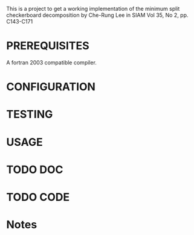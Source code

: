 This is a project to get a working implementation of the minimum split checkerboard decomposition by
Che-Rung Lee in SIAM Vol 35, No 2, pp. C143-C171

# PREREQUISITES #
A fortran 2003 compatible compiler.
# CONFIGURATION #

# TESTING #

# USAGE #

# TODO DOC #

# TODO CODE #

# Notes #

